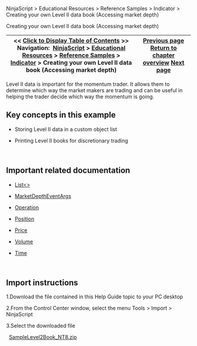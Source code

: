 ﻿
NinjaScript > Educational Resources > Reference Samples > Indicator > Creating your own Level II data book (Accessing market depth)

Creating your own Level II data book (Accessing market depth)

| << [Click to Display Table of Contents](creating_your_own_level_ii_dat.md) >> **Navigation:**     [NinjaScript](ninjascript-1.md) > [Educational Resources](educational_resources-1.md) > [Reference Samples](reference_samples-1.md) > [Indicator](indicator2-1.md) > Creating your own Level II data book (Accessing market depth) | [Previous page](creating_a_user-defined_parame-1.md) [Return to chapter overview](indicator2-1.md) [Next page](draw_objects-1.md) |
| --- | --- |
Level II data is important for the momentum trader. It allows them to determine which way the market makers are trading and can be useful in helping the trader decide which way the momentum is going.
 
## Key concepts in this example
- Storing Level II data in a custom object list

- Printing Level II books for discretionary trading

 
## Important related documentation
- [List<>](https://msdn.microsoft.com/en-us/library/6sh2ey19(v=vs.110).aspx)

- [MarketDepthEventArgs](marketdeptheventargs-1.md)

- [Operation](operations-1.md)

- [Position](position-1.md)

- [Price](price-1.md)

- [Volume](volume-1.md)

- [Time](time-1.md)

 
## Import instructions
1.Download the file contained in this Help Guide topic to your PC desktop

2.From the Control Center window, select the menu Tools > Import > NinjaScript

3.Select the downloaded file

 
[SampleLevel2Book_NT8.zip](samples/SampleLevel2Book_NT8.zip)
